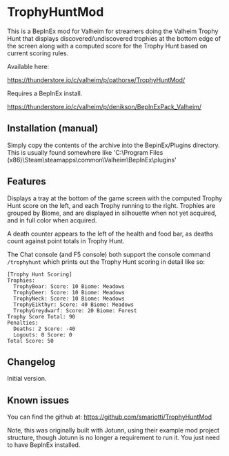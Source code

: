 # TrophyHuntMod

This is a BepInEx mod for Valheim for streamers doing the Valheim Trophy Hunt that displays discovered/undiscovered trophies at the bottom edge of the screen along with a computed score for the Trophy Hunt based on current scoring rules.

Available here:

https://thunderstore.io/c/valheim/p/oathorse/TrophyHuntMod/

Requires a BepInEx install.

https://thunderstore.io/c/valheim/p/denikson/BepInExPack_Valheim/


## Installation (manual)

Simply copy the contents of the archive into the BepinEx/Plugins directory. This is usually found somewhere like 'C:\Program Files (x86)\Steam\steamapps\common\Valheim\BepInEx\plugins'

## Features

Displays a tray at the bottom of the game screen with the computed Trophy Hunt score on the left, and each Trophy running to the right. Trophies are grouped by Biome, and are displayed in silhouette when not yet acquired, and in full color when acquired.

A death counter appears to the left of the health and food bar, as deaths count against point totals in Trophy Hunt.

The Chat console (and F5 console) both support the console command `/trophyhunt` which prints out the Trophy Hunt scoring in detail like so:

```
[Trophy Hunt Scoring]
Trophies:
  TrophyBoar: Score: 10 Biome: Meadows
  TrophyDeer: Score: 10 Biome: Meadows
  TrophyNeck: Score: 10 Biome: Meadows
  TrophyEikthyr: Score: 40 Biome: Meadows
  TrophyGreydwarf: Score: 20 Biome: Forest
Trophy Score Total: 90
Penalties:
  Deaths: 2 Score: -40
  Logouts: 0 Score: 0
Total Score: 50
```

## Changelog

Initial version.

## Known issues

You can find the github at: https://github.com/smariotti/TrophyHuntMod

Note, this was originally built with Jotunn, using their example mod project structure, though Jotunn is no longer a requirement to run it. You just need to have BepInEx installed.
